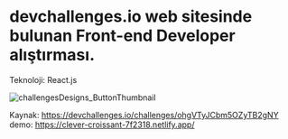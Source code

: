 # devchallenges.io web sitesinde bulunan Front-end Developer alıştırması.

Teknoloji: React.js
<br />

![challengesDesigns_ButtonThumbnail](https://github.com/ndemir9/devchallenges-button-components/assets/73329877/981df91b-327b-4b90-806a-eb5ff1c4b2c7)

Kaynak: https://devchallenges.io/challenges/ohgVTyJCbm5OZyTB2gNY
<br />
demo: https://clever-croissant-7f2318.netlify.app/
